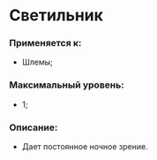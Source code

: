 # Светильник

### Применяется к:

* Шлемы;

### Максимальный уровень:

* 1;

### Описание:

* Дает постоянное ночное зрение.
